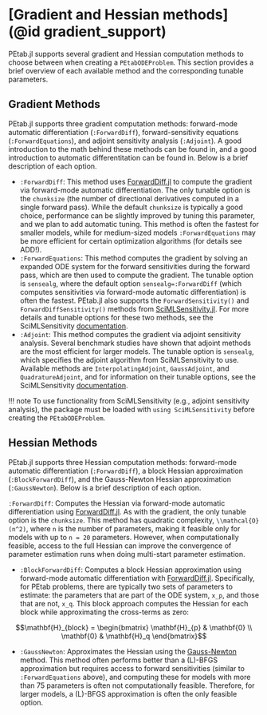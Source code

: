 # [Gradient and Hessian methods](@id gradient_support)

PEtab.jl supports several gradient and Hessian computation methods to choose between when creating a `PEtabODEProblem`. This section provides a brief overview of each available method and the corresponding tunable parameters.

## Gradient Methods

PEtab.jl supports three gradient computation methods: forward-mode automatic differentiation (`:ForwardDiff`), forward-sensitivity equations (`:ForwardEquations`), and adjoint sensitivity analysis (`:Adjoint`). A good introduction to the math behind these methods can be found in, and a good introduction to automatic differentitation can be found in. Below is a brief description of each option.

- `:ForwardDiff`: This method uses [ForwardDiff.jl](https://github.com/JuliaDiff/ForwardDiff.jl) to compute the gradient via forward-mode automatic differentiation. The only tunable option is the `chunksize` (the number of directional derivatives computed in a single forward pass). While the default `chunksize` is typically a good choice, performance can be slightly improved by tuning this parameter, and we plan to add automatic tuning. This method is often the fastest for smaller models, while for medium-sized models `:ForwardEquations` may be more efficient for certain optimization algorithms (for details see ADD!).
- `:ForwardEquations`: This method computes the gradient by solving an expanded ODE system for the forward sensitivities during the forward pass, which are then used to compute the gradient. The tunable option is `sensealg`, where the default option `sensealg=:ForwardDiff` (which computes sensitivities via forward-mode automatic differentiation) is often the fastest. PEtab.jl also supports the `ForwardSensitivity()` and `ForwardDiffSensitivity()` methods from [SciMLSensitivity.jl](https://github.com/SciML/SciMLSensitivity.jl). For more details and tunable options for these two methods, see the SciMLSensitivity [documentation](https://github.com/SciML/SciMLSensitivity.jl).
- `:Adjoint`: This method computes the gradient via adjoint sensitivity analysis. Several benchmark studies have shown that adjoint methods are the most efficient for larger models. The tunable option is `sensealg`, which specifies the adjoint algorithm from SciMLSensitivity to use. Available methods are `InterpolatingAdjoint`, `GaussAdjoint`, and `QuadratureAdjoint`, and for information on their tunable options, see the SciMLSensitivity [documentation](https://github.com/SciML/SciMLSensitivity.jl).

!!! note
    To use functionality from SciMLSensitivity (e.g., adjoint sensitivity analysis), the package must be loaded with `using SciMLSensitivity` before creating the `PEtabODEProblem`.

## Hessian Methods

PEtab.jl supports three Hessian computation methods: forward-mode automatic differentiation (`:ForwardDiff`), a block Hessian approximation (`:BlockForwardDiff`), and the Gauss-Newton Hessian approximation (`:GaussNewton`). Below is a brief description of each option.

`:ForwardDiff`: Computes the Hessian via forward-mode automatic differentiation using [ForwardDiff.jl](https://github.com/JuliaDiff/ForwardDiff.jl). As with the gradient, the only tunable option is the `chunksize`. This method has quadratic complexity, ``\\mathcal{O}(n^2)``, where ``n`` is the number of parameters, making it feasible only for models with up to ``n = 20`` parameters. However, when computationally feasible, access to the full Hessian can improve the convergence of parameter estimation runs when doing multi-start parameter estimation.

- `:BlockForwardDiff`: Computes a block Hessian approximation using forward-mode automatic differentiation with [ForwardDiff.jl](https://github.com/JuliaDiff/ForwardDiff.jl). Specifically, for PEtab problems, there are typically two sets of parameters to estimate: the parameters that are part of the ODE system, ``x_p``, and those that are not, ``x_q``. This block approach computes the Hessian for each block while approximating the cross-terms as zero:

```math
\mathbf{H}_{block} =
\begin{bmatrix}
\mathbf{H}_{p} & \mathbf{0} \\
\mathbf{0} & \mathbf{H}_q
\end{bmatrix}
```

- `:GaussNewton`: Approximates the Hessian using the [Gauss-Newton](https://en.wikipedia.org/wiki/Gauss%E2%80%93Newton_algorithm) method. This method often performs better than a (L)-BFGS approximation but requires access to forward sensitivities (similar to `:ForwardEquations` above), and computing these for models with more than 75 parameters is often not computationally feasible. Therefore, for larger models, a (L)-BFGS approximation is often the only feasible option.
